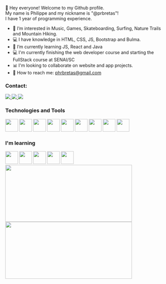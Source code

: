  👋 Hey everyone! Welcome to my Github profile.
 <br>
 My name is Philippe and my nickname is "@prbretas"!
 <br>
 I have 1 year of programming experience.

- 🤩 I’m interested in Music, Games, Skateboarding, Surfing, Nature Trails and Mountain Hiking.
- 💻 I have knowledge in HTML, CSS, JS, Bootstrap and Bulma.
- 🌱 I’m currently learning JS, React and Java
- 💻 I'm currently finishing the web developer course and starting the FullStack course at SENAI/SC
- 📊 I'm looking to collaborate on website and app projects.
- 📨 How to reach me: phrbretas@gmail.com



### Contact:

<div>
<a href="https://instagram.com/prbretas" target="_blank">
<img src="https://img.shields.io/badge/-Instagram-%23E4405F?style=for-the-badge&logo=instagram&logoColor=white" target="_blank">
</a>

<a href="https://www.linkedin.com/in/phrbretas" target="_blank">
<img src="https://img.shields.io/badge/-LinkedIn-%230077B5?style=for-the-badge&logo=linkedin&logoColor=white" target="_blank">
</a>  
 
<a href = "mailto:phrbretas@gmail.com">
<img src="https://img.shields.io/badge/Gmail-D14836?style=for-the-badge&logo=gmail&logoColor=white" target="_blank">
</a>
</div>





### Technologies and Tools
<div class="display:"flex";>
<img width="40" height="40" src="https://cdn.jsdelivr.net/gh/devicons/devicon/icons/html5/html5-original-wordmark.svg" />
<img width="40" height="40" src="https://cdn.jsdelivr.net/gh/devicons/devicon/icons/css3/css3-original-wordmark.svg" />
<img width="40" height="40" src="https://cdn.jsdelivr.net/gh/devicons/devicon/icons/javascript/javascript-original.svg" />
<img width="40" height="40" src="https://cdn.jsdelivr.net/gh/devicons/devicon/icons/bootstrap/bootstrap-original-wordmark.svg" />      
<img width="40" height="40" src="https://cdn.jsdelivr.net/gh/devicons/devicon/icons/bulma/bulma-plain.svg" />                                                 
<img width="40" height="40" src="https://cdn.jsdelivr.net/gh/devicons/devicon/icons/canva/canva-original.svg" />
<img width="40" height="40" src="https://cdn.jsdelivr.net/gh/devicons/devicon/icons/codepen/codepen-plain.svg" />
<img width="40" height="40" src="https://cdn.jsdelivr.net/gh/devicons/devicon/icons/visualstudio/visualstudio-plain.svg" />
<img width="40" height="40" src="https://cdn.jsdelivr.net/gh/devicons/devicon/icons/github/github-original-wordmark.svg" />   
</div>
                      
                                                                                                                       
### I'm learning
<div class="display:"flex";>                                                                                                        
      
<img width="40" height="40" src="https://cdn.jsdelivr.net/gh/devicons/devicon/icons/java/java-original-wordmark.svg" />
<img width="40" height="40" src="https://cdn.jsdelivr.net/gh/devicons/devicon/icons/react/react-original-wordmark.svg" />    
<img width="40" height="40" src="https://cdn.jsdelivr.net/gh/devicons/devicon/icons/bitbucket/bitbucket-original.svg" />
<img width="40" height="40" src="https://cdn.jsdelivr.net/gh/devicons/devicon/icons/csharp/csharp-original.svg" />
<img width="40" height="40" src="https://cdn.jsdelivr.net/gh/devicons/devicon/icons/dotnetcore/dotnetcore-original.svg" />
</div>    
                           
           

<div>
<a href="https://github.com/prbretas">
<img height="180em" width="400em" src="https://github-readme-stats.vercel.app/api/top-langs/?username=prbretas&layout=compact&langs_count=7&theme=dracula"/>
<img height="180em" width="400em" src="https://github-readme-stats.vercel.app/api?username=prbretas&show_icons=true&theme=dracula&include_all_commits=true&count_private=true"/>
</div>

